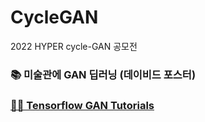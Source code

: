 # CycleGAN
2022 HYPER cycle-GAN 공모전


### 📚 미술관에 GAN 딥러닝 (데이비드 포스터)
### [👩‍💻 Tensorflow GAN Tutorials](https://www.tensorflow.org/tutorials/generative/cyclegan?hl=ko)
